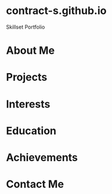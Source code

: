 # contract-s.github.io
Skillset Portfolio

# About Me

# Projects

# Interests

# Education

# Achievements

# Contact Me
